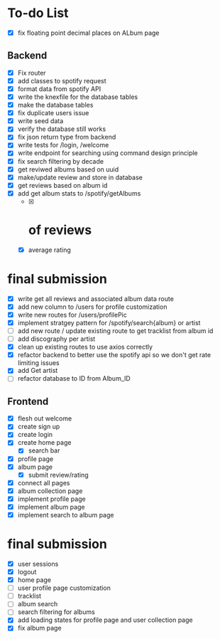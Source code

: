 # To-do List
- [x] fix floating point decimal places on ALbum page
## Backend
- [x] Fix router
- [x] add classes to spotify request 
- [x] format data from spotify API
- [x] write the knexfile for the database tables
- [x] make the database tables 
- [x] fix duplicate users issue
- [x] write seed data
- [x] verify the database still works
- [x] fix json return type from backend
- [x] write tests for /login, /welcome
- [x] write endpoint for searching using command design principle
- [x] fix search filtering by decade
- [x] get reviwed albums based on uuid
- [X] make/update review and store in database
- [x] get reviews based on album id
- [x] add get album stats to /spotify/getAlbums 
  - [x] # of reviews
  - [x] average rating
# final submission
- [x] write get all reviews and associated album data route
- [x] add new column to /users for profile customization 
- [x] write new routes for /users/profilePic
- [x] implement stratgey pattern for /spotify/search{album} or artist
- [ ] add new route / update existing route to get tracklist from album id
- [ ] add discography per artist
- [x] clean up existing routes to use axios correctly
- [x] refactor backend to better use the spotify api so we don't get rate limiting issues
- [x] add Get artist
- [ ] refactor database to ID from Album_ID

## Frontend
- [x] flesh out welcome
- [x] create sign up
- [x] create login
- [x] create home page
  - [x] search bar
- [x] profile page
- [x] album page
  - [x] submit review/rating
- [x] connect all pages
- [x] album collection page
- [x] implement profile page
- [x] implement album page
- [x] implement search to album page
# final submission
- [x] user sessions
- [x] logout
- [x] home page
- [ ] user profile page customization
- [ ] tracklist
- [ ] album search
- [ ] search filtering for albums
- [x] add loading states for profile page and user collection page
- [x] fix album page
